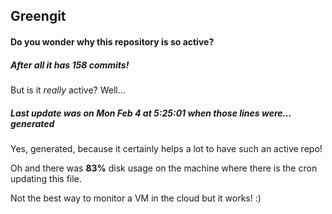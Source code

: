 ## Greengit

#### Do you wonder why this repository is so active?

##### After all it has 158 commits!

But is it *really* active? Well...

##### Last update was on Mon Feb 4 at 5:25:01 when those lines were... generated

Yes, generated, because it certainly helps a lot to have such an active repo!

Oh and there was **83%** disk usage on the machine
where there is the cron updating this file.

Not the best way to monitor a VM in the cloud but it works! :)
